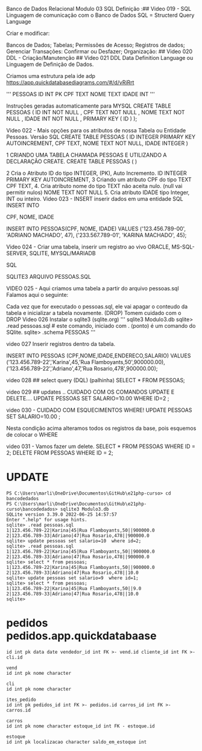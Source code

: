 Banco de Dados Relacional
Modulo 03
SQL
Definição :## Video 019 -
SQL Linguagem de comunicação com o Banco de Dados SQL = Structerd Query Language

Criar e modificar:

Bancos de Dados;
Tabelas;
Permissões de Acesso;
Registros de dados; Gerenciar Transações: Confirmar ou Desfazer;
Organização: ## Video 020
DDL - Criação/Manutenção ## Video 021
DDL Data Definition Language ou Linguagem de Definição de Dados.

Criamos uma estrutura pela ide adp https://app.quickdatabasediagrams.com/#/d/vRiRrt

''' PESSOAS
ID INT PK CPF TEXT NOME TEXT IDADE INT '''

Instruções geradas automaticamente para MYSQL
CREATE TABLE PESSOAS ( ID INT NOT NULL , CPF TEXT NOT NULL , NOME TEXT NOT NULL , IDADE INT NOT NULL , PRIMARY KEY ( ID ) );

Video 022 - Mais opções para os atributos de nossa Tabela ou Entidade Pessoas.
Versão SQL
CREATE TABLE PESSOAS ( ID INTEGER PRIMARY KEY AUTOINCREMENT, CPF TEXT, NOME TEXT NOT NULL, IDADE INTEGER )

1 CRIANDO UMA TABELA CHAMADA PESSOAS E UTILIZANDO A DECLARAÇÃO CREATE.
CREATE TABLE PESSOAS ( )

2 Cria o Atributo ID do tipo INTEGER, (PK), Auto Incremento.
ID INTEGER PRIMARY KEY AUTOINCREMENT, 
3 Criando um atributo CPF do tipo TEXT
CPF TEXT, 
4. Cria atributo nome do tipo TEXT não aceita nulo. (null vai permitir nulos)
NOME TEXT NOT NULL
5. Cria atributo IDADE tipo Integer, INT ou inteiro.
Video 023 - INSERT inserir dados em uma entidade
SQL INSERT INTO

CPF, NOME, IDADE

INSERT INTO PESSOAS(CPF, NOME, IDADE) VALUES ('123.456.789-00', 'ADRIANO MACHADO', 47), ('233.567.789-01', 'KARINA MACHADO', 45);

Video 024 - Criar uma tabela, inserir um registro ao vivo
ORACLE, MS-SQL-SERVER, SQLITE, MYSQL/MARIADB

SQL

SQLITE3 ARQUIVO PESSOAS.SQL

VIDEO 025 -
Aqui criamos uma tabela a partir do arquivo pessoas.sql Falamos aqui o seguinte:

Cada vez que for executado o pessoas.sql, ele vai apagar o conteudo da tabela e inicializar a tabela novamente. (DROP)
Tomem cuidado com o DROP
Video 026
Instalar o sqlite3 (sqlite.org) ''' sqlite3 Modulo3.db sqlite> .read pessoas.sql # este comando, iniciado com . (ponto) é um comando do SQlite. sqlite> .schema PESSOAS '''

video 027
Inserir registros dentro da tabela.

INSERT INTO PESSOAS (CPF,NOME,IDADE,ENDERECO,SALARIO) VALUES ('123.456.789-22','Karina',45,'Rua Flamboyants,50',900000.00), ('123.456.789-22','Adriano',47,'Rua Rosario,478',900000.00);

video 028 ## select query (DQL) (palhinha)
SELECT * FROM PESSOAS;

video 029 ## updates ..
CUIDADO COM OS COMANDOS UPDATE E DELETE....
UPDATE PESSOAS SET SALARIO=10.00 WHERE ID=2 ;

video 030 - CUIDADO COM ESQUECIMENTOS WHERE!
UPDATE PESSOAS SET SALARIO=10.00 ;

Nesta condição acima alteramos todos os registros da base, pois esquemos de colocar o WHERE

video 031 - Vamos fazer um delete.
SELECT * FROM PESSOAS WHERE ID = 2; DELETE FROM PESSOAS WHERE ID = 2;


# UPDATE
    PS C:\Users\marli\OneDrive\Documentos\GitHub\e21php-curso> cd bancodedados   
    PS C:\Users\marli\OneDrive\Documentos\GitHub\e21php-curso\bancodedados> sqlite3 Modulo3.db
    SQLite version 3.39.0 2022-06-25 14:57:57
    Enter ".help" for usage hints.
    sqlite> .read pessoas.sql
    1|123.456.789-22|Karina|45|Rua Flamboyants,50||900000.0
    2|123.456.789-33|Adriano|47|Rua Rosario,478||900000.0
    sqlite> update pessoas set salario=10  where id=2;
    sqlite> .read pessoas.sql
    1|123.456.789-22|Karina|45|Rua Flamboyants,50||900000.0
    2|123.456.789-33|Adriano|47|Rua Rosario,478||900000.0
    sqlite> select * from pessoas;
    1|123.456.789-22|Karina|45|Rua Flamboyants,50||900000.0
    2|123.456.789-33|Adriano|47|Rua Rosario,478||10.0
    sqlite> update pessoas set salario=9  where id=1;  
    sqlite> select * from pessoas;
    1|123.456.789-22|Karina|45|Rua Flamboyants,50||9.0
    2|123.456.789-33|Adriano|47|Rua Rosario,478||10.0
    sqlite>


# pedidos pedidos.app.quickdatabaase
    id int pk data date vendedor_id int FK >- vend.id cliente_id int FK >- cli.id

    vend
    id int pk nome character

    cli
    id int pk nome character

    ites_pedido
    id int pk pedidos_id int FK >- pedidos.id carros_id int FK >- carros.id

    carros
    id int pk nome character estoque_id int FK - estoque.id

    estoque
    id int pk localizacao character saldo_em_estoque int